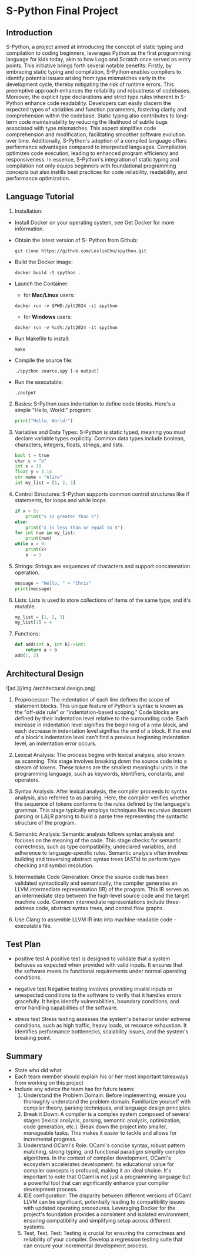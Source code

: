# S-Python Final Project
## Introduction
S-Python, a project aimed at introducing the concept of static typing and compilation to coding beginners, leverages Python as the first programming language for kids today, akin to how Logo and Scratch once served as entry points. This initiative brings forth several notable benefits:
Firstly, by embracing static typing and compilation, S-Python enables compilers to identify potential issues arising from type mismatches early in the development cycle, thereby mitigating the risk of runtime errors. This preemptive approach enhances the reliability and robustness of codebases.
Moreover, the explicit type declarations and strict type rules inherent in S-Python enhance code readability. Developers can easily discern the expected types of variables and function parameters, fostering clarity and comprehension within the codebase.
Static typing also contributes to long-term code maintainability by reducing the likelihood of subtle bugs associated with type mismatches. This aspect simplifies code comprehension and modification, facilitating smoother software evolution over time.
Additionally, S-Python's adoption of a compiled language offers performance advantages compared to interpreted languages. Compilation optimizes code execution, leading to enhanced program efficiency and responsiveness.
In essence, S-Python's integration of static typing and compilation not only equips beginners with foundational programming concepts but also instills best practices for code reliability, readability, and performance optimization.
## Language Tutorial
1. Installation: 
* Install Docker on your operating system, see Get Docker for more information. 

* Obtain the latest version of S- Python from Github:
    ```console
    git clone https://github.com/LeslieChn/spython.git
    ```
* Build the Docker image: 
    ```console
    docker build -t spython .
    ```
* Launch the Container:
    * for **Mac/Linux** users:
    ```console
    docker run -v $PWD:/plt2024 -it spython
    ```
    * for **Windows** users:
    ```console
    docker run -v %cd%:/plt2024 -it spython
    ```
* Run Makefile to install: 
    ```console
    make
    ```
* Compile the source file: 
    ```console
    ./spython source.spy [-o output]
    ```
* Run the executable: 
    ```console
    ./output
    ```
2. Basics:
S-Python uses indentation to define code blocks. Here's a simple "Hello, World!" program:
    ```py
    print("Hello, World!")
    ```
3. Variables and Data Types:
S-Python is static typed, meaning you must declare variable types explicitly. Common data types include boolean, characters, integers, floats, strings, and lists.
    ```py
    bool t = true
    char c = "b"
    int x = 10
    float y = 3.14
    str name = "Alice"
    int my_list = [1, 2, 3]
    ```
4. Control Structures:
S-Python supports common control structures like if statements, for loops and while loops.
    ```py
    if x > 5:
        print("x is greater than 5")
    else:
        print("x is less than or equal to 5")
    for int num in my_list:
        print(num)
    while x > 0:
        print(x)
        x -= 1
    ```
5. Strings:
Strings are sequences of characters and support concatenation operation.
    ```py
    message = "Hello, " + "Chris"
    print(message)
    ```
6. Lists:
Lists is used to store collections of items of the same type, and it's mutable.
    ```py
    my_list = [1, 2, 3]
    my_list[1] = 4
    ```
7. Functions:
    ```py
    def add(int a, int b)->int:
        return a + b
    add(1, 2)
    ```
## Architectural Design
![ad.](/img
/architectural design.png)
1. Proprocessor:
The indentation of each line defines the scope of statement blocks. This unique feature of Python's syntax is known as the "off-side rule" or "indentation-based scoping." Code blocks are defined by their indentation level relative to the surrounding code. Each increase in indentation level signifies the beginning of a new block, and each decrease in indentation level signifies the end of a block. If the end of a block's indentation level can't find a previous beginning indentation level, an indentation error occurs. 

2. Lexical Analysis:
The process begins with lexical analysis, also known as scanning. This stage involves breaking down the source code into a stream of tokens. These tokens are the smallest meaningful units in the programming language, such as keywords, identifiers, constants, and operators.

3. Syntax Analysis:
After lexical analysis, the compiler proceeds to syntax analysis, also referred to as parsing. Here, the compiler verifies whether the sequence of tokens conforms to the rules defined by the language's grammar. This stage typically employs techniques like recursive descent parsing or LALR parsing to build a parse tree representing the syntactic structure of the program.

4. Semantic Analysis:
Semantic analysis follows syntax analysis and focuses on the meaning of the code. This stage checks for semantic correctness, such as type compatibility, undeclared variables, and adherence to language-specific rules. Semantic analysis often involves building and traversing abstract syntax trees (ASTs) to perform type checking and symbol resolution.

5. Intermediate Code Generation:
Once the source code has been validated syntactically and semantically, the compiler generates an LLVM intermediate representation (IR) of the program. This IR serves as an intermediate step between the high-level source code and the target machine code. Common intermediate representations include three-address code, abstract syntax trees, and control flow graphs.

7. Use Clang to assemble LLVM IR into into machine-readable code - executable file. 

## Test Plan
* positive test
A positive test is designed to validate that a system behaves as expected when provided with valid inputs. It ensures that the software meets its functional requirements under normal operating conditions.

* negative test
Negative testing involves providing invalid inputs or unexpected conditions to the software to verify that it handles errors gracefully. It helps identify vulnerabilities, boundary conditions, and error handling capabilities of the software.

* stress test
Stress testing assesses the system's behavior under extreme conditions, such as high traffic, heavy loads, or resource exhaustion. It identifies performance bottlenecks, scalability issues, and the system's breaking point.

## Summary
* State who did what
* Each team member should explain his or her most important takeaways from working on this project
* Include any advice the team has for future teams
    1. Understand the Problem Domain: Before implementing, ensure you thoroughly understand the problem domain. Familiarize yourself with compiler theory, parsing techniques, and language design principles.
    2. Break it Down: A compiler is a complex system composed of several stages (lexical analysis, parsing, semantic analysis, optimization, code generation, etc.). Break down the project into smaller, manageable tasks. This makes it easier to tackle and allows for incremental progress.
    3. Understand OCaml's Role: OCaml's concise syntax, robust pattern matching, strong typing, and functional paradigm simplify complex algorithms. In the context of compiler development, OCaml's ecosystem accelerates development. Its educational value for compiler concepts is profound, making it an ideal choice. It's important to note that OCaml is not just a programming language but a powerful tool that can significantly enhance your compiler development process.
    4. IDE configuration: The disparity between different versions of OCaml LLVM can be significant, potentially leading to compatibility issues with updated operating procedures. Leveraging Docker for the project's foundation provides a consistent and isolated environment, ensuring compatibility and simplifying setup across different systems.
    5. Test, Test, Test: Testing is crucial for ensuring the correctness and reliability of your compiler. Develop a regression testing suite that can ensure your incremental development process.
